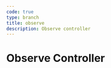 ```yaml
---
code: true
type: branch
title: observe
description: Observe controller
---
```


# Observe Controller
